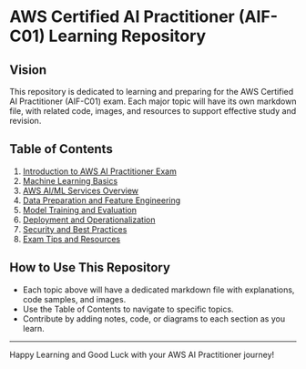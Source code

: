 # AWS Certified AI Practitioner (AIF-C01) Learning Repository

## Vision
This repository is dedicated to learning and preparing for the AWS Certified AI Practitioner (AIF-C01) exam. Each major topic will have its own markdown file, with related code, images, and resources to support effective study and revision.

## Table of Contents
1. [Introduction to AWS AI Practitioner Exam](Introduction.md)
2. [Machine Learning Basics](Machine-Learning-Basics.md)
3. [AWS AI/ML Services Overview](AWS-AI-ML-Services.md)
4. [Data Preparation and Feature Engineering](Data-Preparation.md)
5. [Model Training and Evaluation](Model-Training.md)
6. [Deployment and Operationalization](Deployment.md)
7. [Security and Best Practices](Security-Best-Practices.md)
8. [Exam Tips and Resources](Exam-Tips.md)

## How to Use This Repository
- Each topic above will have a dedicated markdown file with explanations, code samples, and images.
- Use the Table of Contents to navigate to specific topics.
- Contribute by adding notes, code, or diagrams to each section as you learn.

---
Happy Learning and Good Luck with your AWS AI Practitioner journey!
